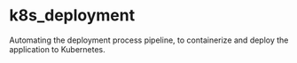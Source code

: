 # k8s_deployment
Automating the deployment process pipeline, to containerize and deploy the application to Kubernetes.

